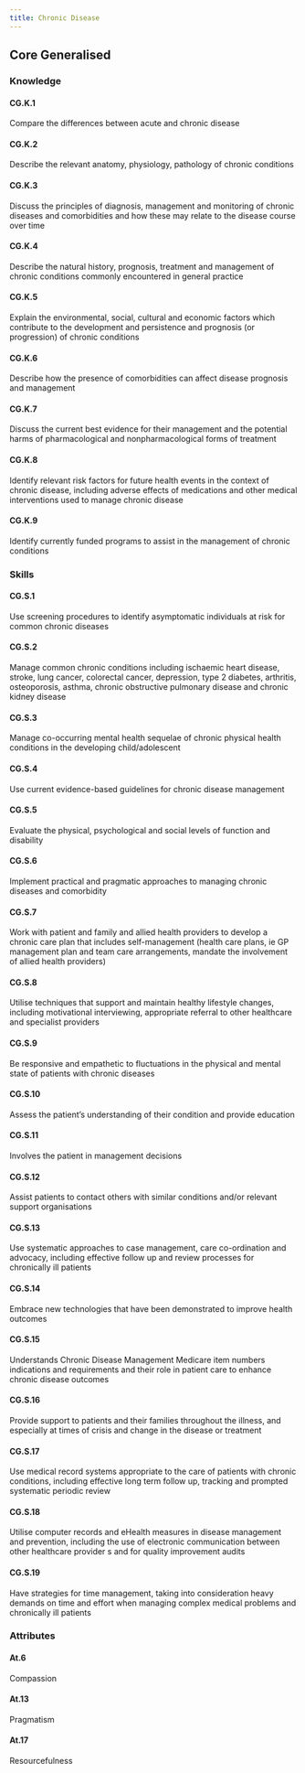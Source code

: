 ```yaml
---
title: Chronic Disease
---
```


## Core Generalised

### Knowledge


#### CG.K.1

Compare the differences between acute and chronic disease

#### CG.K.2

Describe the relevant anatomy, physiology, pathology of chronic conditions

#### CG.K.3

Discuss the principles of diagnosis, management and monitoring of chronic diseases and comorbidities and how these may relate to the disease course over time

#### CG.K.4

Describe the natural history, prognosis, treatment and management of chronic conditions commonly encountered in general practice

#### CG.K.5

Explain the environmental, social, cultural and economic factors which contribute to the development and persistence and prognosis (or progression) of chronic conditions

#### CG.K.6

Describe how the presence of comorbidities can affect disease prognosis and management

#### CG.K.7

Discuss the current best evidence for their management and the potential harms of pharmacological and nonpharmacological forms of treatment

#### CG.K.8

Identify relevant risk factors for future health events in the context of chronic disease, including adverse effects of medications and other medical interventions used to manage chronic disease

#### CG.K.9

Identify currently funded programs to assist in the management of chronic conditions

### Skills


#### CG.S.1

Use screening procedures to identify asymptomatic individuals at risk for common chronic diseases

#### CG.S.2

Manage common chronic conditions including ischaemic heart disease, stroke, lung cancer, colorectal cancer, depression, type 2 diabetes, arthritis, osteoporosis, asthma, chronic obstructive pulmonary disease and chronic kidney disease

#### CG.S.3

Manage co-occurring mental health sequelae of chronic physical health conditions in the developing child/adolescent

#### CG.S.4

Use current evidence-based guidelines for chronic disease management

#### CG.S.5

Evaluate the physical, psychological and social levels of function and disability

#### CG.S.6

Implement practical and pragmatic approaches to managing chronic diseases and comorbidity 

#### CG.S.7

Work with patient and family and allied health providers to develop a chronic care plan that includes self-management (health care plans, ie GP management plan and team care arrangements, mandate the involvement of allied health providers) 

#### CG.S.8

Utilise techniques that support and maintain healthy lifestyle changes, including motivational interviewing, appropriate referral to other healthcare and specialist providers

#### CG.S.9

Be responsive and empathetic to fluctuations in the physical and mental state of patients with chronic diseases

#### CG.S.10

Assess the patient’s understanding of their condition and provide education 

#### CG.S.11

Involves the patient in management decisions

#### CG.S.12

Assist patients to contact others with similar conditions and/or relevant support organisations

#### CG.S.13

Use systematic approaches to case management, care co-ordination and advocacy, including effective follow up and review processes for chronically ill patients

#### CG.S.14

Embrace new technologies that have been demonstrated to improve health outcomes

#### CG.S.15

Understands Chronic Disease Management Medicare item numbers indications and requirements and their role in patient care to enhance chronic disease outcomes 

#### CG.S.16

Provide support to patients and their families throughout the illness, and especially at times of crisis and change in the disease or treatment

#### CG.S.17

Use medical record systems appropriate to the care of patients with chronic conditions, including effective long term follow up, tracking and prompted systematic periodic review

#### CG.S.18

Utilise computer records and eHealth measures in disease management and prevention, including the use of electronic communication between other healthcare provider s and for quality improvement audits

#### CG.S.19

Have strategies for time management, taking into consideration heavy demands on time and effort when managing complex medical problems and chronically ill patients

### Attributes


#### At.6

Compassion

#### At.13

Pragmatism

#### At.17

Resourcefulness
